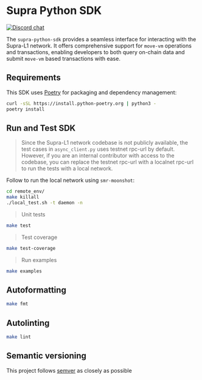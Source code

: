 # Supra Python SDK

[![Discord chat](https://img.shields.io/discord/850682587273625661?style=flat-square)](https://discord.gg/supralabs)

The `supra-python-sdk` provides a seamless interface for interacting with the Supra-L1 network. It offers comprehensive support for `move-vm` operations and transactions, enabling developers to both query on-chain data and submit `move-vm` based transactions with ease.

## Requirements

This SDK uses [Poetry](https://python-poetry.org/docs/#installation) for packaging and dependency management:

```bash
curl -sSL https://install.python-poetry.org | python3 -
poetry install
```

## Run and Test SDK

> Since the Supra-L1 network codebase is not publicly available, the test cases in `async_client.py` uses testnet rpc-url by default. However, if you are an internal contributor with access to the codebase, you can replace the testnet rpc-url with a localnet rpc-url to run the tests with a local network.

Follow to run the local network using `smr-moonshot`:

```bash
cd remote_env/
make killall
./local_test.sh -t daemon -n
```

> Unit tests

```bash
make test
```

> Test coverage

```bash
make test-coverage
```

> Run examples

```bash
make examples
```

## Autoformatting

```bash
make fmt
```

## Autolinting

```bash
make lint
```

## Semantic versioning

This project follows [semver](https://semver.org/) as closely as possible
